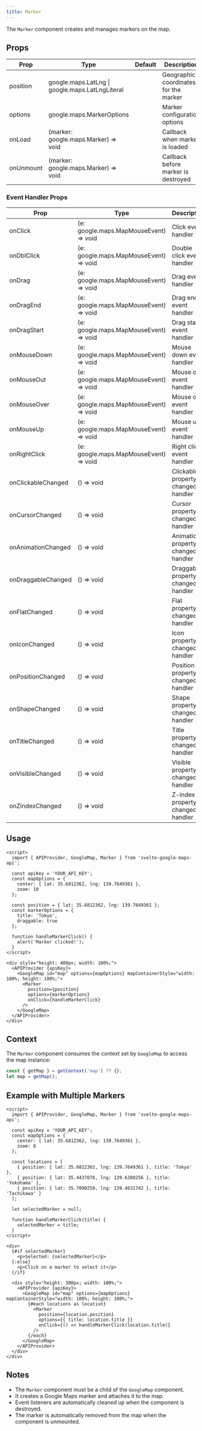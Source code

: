 ```yaml
---
title: Marker
---
```


The `Marker` component creates and manages markers on the map.

## Props

| Prop | Type | Default | Description |
|------|------|---------|-------------|
| position | google.maps.LatLng \| google.maps.LatLngLiteral | | Geographical coordinates for the marker |
| options | google.maps.MarkerOptions | | Marker configuration options |
| onLoad | (marker: google.maps.Marker) => void | | Callback when marker is loaded |
| onUnmount | (marker: google.maps.Marker) => void | | Callback before marker is destroyed |

### Event Handler Props

| Prop | Type | Description |
|------|------|-------------|
| onClick | (e: google.maps.MapMouseEvent) => void | Click event handler |
| onDblClick | (e: google.maps.MapMouseEvent) => void | Double click event handler |
| onDrag | (e: google.maps.MapMouseEvent) => void | Drag event handler |
| onDragEnd | (e: google.maps.MapMouseEvent) => void | Drag end event handler |
| onDragStart | (e: google.maps.MapMouseEvent) => void | Drag start event handler |
| onMouseDown | (e: google.maps.MapMouseEvent) => void | Mouse down event handler |
| onMouseOut | (e: google.maps.MapMouseEvent) => void | Mouse out event handler |
| onMouseOver | (e: google.maps.MapMouseEvent) => void | Mouse over event handler |
| onMouseUp | (e: google.maps.MapMouseEvent) => void | Mouse up event handler |
| onRightClick | (e: google.maps.MapMouseEvent) => void | Right click event handler |
| onClickableChanged | () => void | Clickable property changed handler |
| onCursorChanged | () => void | Cursor property changed handler |
| onAnimationChanged | () => void | Animation property changed handler |
| onDraggableChanged | () => void | Draggable property changed handler |
| onFlatChanged | () => void | Flat property changed handler |
| onIconChanged | () => void | Icon property changed handler |
| onPositionChanged | () => void | Position property changed handler |
| onShapeChanged | () => void | Shape property changed handler |
| onTitleChanged | () => void | Title property changed handler |
| onVisibleChanged | () => void | Visible property changed handler |
| onZindexChanged | () => void | Z-index property changed handler |

## Usage

```svelte
<script>
  import { APIProvider, GoogleMap, Marker } from 'svelte-google-maps-api';
  
  const apiKey = 'YOUR_API_KEY';
  const mapOptions = {
    center: { lat: 35.6812362, lng: 139.7649361 },
    zoom: 10
  };
  
  const position = { lat: 35.6812362, lng: 139.7649361 };
  const markerOptions = {
    title: 'Tokyo',
    draggable: true
  };
  
  function handleMarkerClick() {
    alert('Marker clicked!');
  }
</script>

<div style="height: 400px; width: 100%;">
  <APIProvider {apiKey}>
    <GoogleMap id="map" options={mapOptions} mapContainerStyle="width: 100%; height: 100%;">
      <Marker 
        position={position} 
        options={markerOptions}
        onClick={handleMarkerClick}
      />
    </GoogleMap>
  </APIProvider>
</div>
```

## Context

The `Marker` component consumes the context set by `GoogleMap` to access the map instance:

```javascript
const { getMap } = getContext('map') ?? {};
let map = getMap();
```

## Example with Multiple Markers

```svelte
<script>
  import { APIProvider, GoogleMap, Marker } from 'svelte-google-maps-api';
  
  const apiKey = 'YOUR_API_KEY';
  const mapOptions = {
    center: { lat: 35.6812362, lng: 139.7649361 },
    zoom: 8
  };
  
  const locations = [
    { position: { lat: 35.6812362, lng: 139.7649361 }, title: 'Tokyo' },
    { position: { lat: 35.4437078, lng: 139.6380256 }, title: 'Yokohama' },
    { position: { lat: 35.7090259, lng: 139.4631742 }, title: 'Tachikawa' }
  ];
  
  let selectedMarker = null;
  
  function handleMarkerClick(title) {
    selectedMarker = title;
  }
</script>

<div>
  {#if selectedMarker}
    <p>Selected: {selectedMarker}</p>
  {:else}
    <p>Click on a marker to select it</p>
  {/if}
  
  <div style="height: 300px; width: 100%;">
    <APIProvider {apiKey}>
      <GoogleMap id="map" options={mapOptions} mapContainerStyle="width: 100%; height: 100%;">
        {#each locations as location}
          <Marker 
            position={location.position} 
            options={{ title: location.title }}
            onClick={() => handleMarkerClick(location.title)}
          />
        {/each}
      </GoogleMap>
    </APIProvider>
  </div>
</div>
```

## Notes

- The `Marker` component must be a child of the `GoogleMap` component.
- It creates a Google Maps marker and attaches it to the map.
- Event listeners are automatically cleaned up when the component is destroyed.
- The marker is automatically removed from the map when the component is unmounted.
